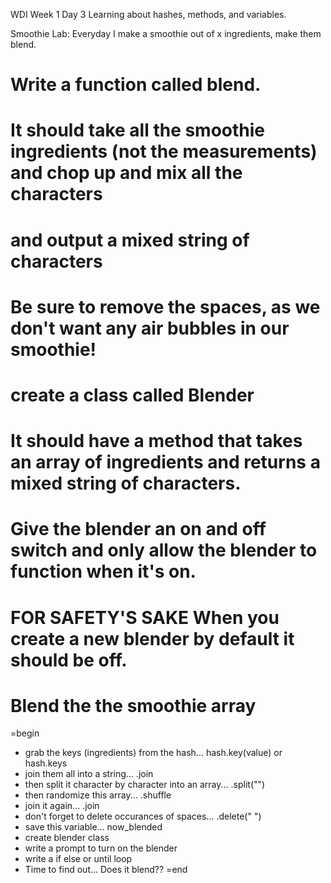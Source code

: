 WDI Week 1 Day 3 Learning about hashes, methods, and variables.

Smoothie Lab: Everyday I make a smoothie out of x ingredients, make them blend.

# Write a function called blend.
# It should take all the smoothie ingredients (not the measurements) and chop up and mix all the characters
# and output a mixed string of characters
# Be sure to remove the spaces, as we don't want any air bubbles in our smoothie!
  
# create a class called Blender
# It should have a method that takes an array of ingredients and returns a mixed string of characters.
# Give the blender an on and off switch and only allow the blender to function when it's on.
# FOR SAFETY'S SAKE When you create a new blender by default it should be off.
# Blend the the smoothie array



=begin
  - grab the keys (ingredients) from the hash... hash.key(value) or hash.keys
  - join them all into a string... .join
  - then split it character by character into an array... .split("")
  - then randomize this array... .shuffle
  - join it again... .join
  - don't forget to delete occurances of spaces... .delete(" ")
  - save this variable... now_blended
  - create blender class
  - write a prompt to turn on the blender
  - write a if else or until loop
  - Time to find out... Does it blend??
=end
